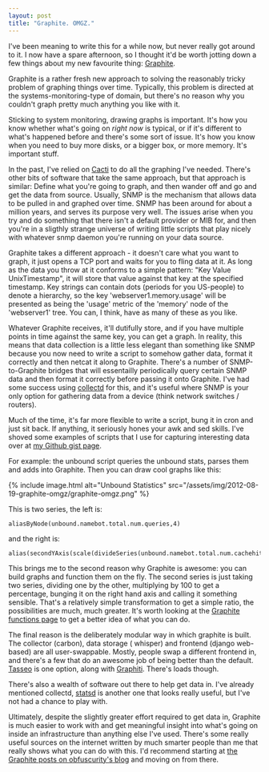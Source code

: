 ```yaml
---
layout: post
title: "Graphite. OMGZ."
---
```


I've been meaning to write this for a while now, but never really got around to it. I now have a spare afternoon, so I
thought it'd be worth jotting down a few things about my new favourite thing: [Graphite](http://graphite.wikidot.com/).

Graphite is a rather fresh new approach to solving the reasonably tricky problem of graphing things over time.
Typically, this problem is directed at the systems-monitoring-type of domain, but there's no reason why you couldn't
graph pretty much anything you like with it.

Sticking to system monitoring, drawing graphs is important. It's how you know whether what's going on *right now* is
typical, or if it's different to what's happened before and there's some sort of issue. It's how you know when you need
to buy more disks, or a bigger box, or more memory. It's important stuff.

In the past, I've relied on [Cacti](http://www.cacti.net/) to do all the graphing I've needed. There's other bits of
software that take the same approach, but that approach is similar: Define what you're going to graph, and then wander
off and go and get the data from source. Usually, SNMP is the mechanism that allows data to be pulled in and graphed
over time. SNMP has been around for about a million years, and serves its purpose very well. The issues arise when you
try and do something that there isn't a default provider or MIB for, and then you're in a sligthly strange universe of
writing little scripts that play nicely with whatever snmp daemon you're running on your data source.

Graphite takes a different approach - it doesn't care what you want to graph, it just opens a TCP port and waits for you
to fling data at it. As long as the data you throw at it conforms to a simple pattern: "Key Value UnixTimestamp", it
will store that value against that key at the specified timestamp. Key strings can contain dots (periods for you
US-people) to denote a hierarchy, so the key 'webserver1.memory.usage' will be presented as being the 'usage' metric of
the 'memory' node of the 'webserver1' tree. You can, I think, have as many of these as you like.

Whatever Graphite receives, it'll dutifully store, and if you have multiple points in time against the same key, you can
get a graph. In reality, this means that data collection is a little less elegant than something like SNMP because you
now need to write a script to somehow gather data, format it correctly and then netcat it along to Graphite. There's a
number of SNMP-to-Graphite bridges that will essentailly periodically query certain SNMP data and then format it
correctly before passing it onto Graphite. I've had some success using [collectd](http://collectd.org/) for this, and
it's useful where SNMP is your only option for gathering data from a device (think network switches / routers).

Much of the time, it's far more flexible to write a script, bung it in cron and just sit back. If anything, it seriously
hones your awk and sed skills. I've shoved some examples of scripts that I use for capturing interesting data over
at [my Github gist page](https://gist.github.com/growse).

For example: the unbound script queries the unbound stats, parses them and adds into Graphite. Then you can draw cool
graphs like this:

{% include image.html alt="Unbound Statistics" src="/assets/img/2012-08-19-graphite-omgz/graphite-omgz.png" %}

This is two series, the left is:

    aliasByNode(unbound.namebot.total.num.queries,4)

and the right is:

    alias(secondYAxis(scale(divideSeries(unbound.namebot.total.num.cachehits,unbound.namebot.total.num.queries),100)),"hitratio")

This brings me to the second reason why Graphite is awesome: you can build graphs and function them on the fly. The
second series is just taking two series, dividing one by the other, multiplying by 100 to get a percentage, bunging it
on the right hand axis and calling it something sensible. That's a relatively simple transformation to get a simple
ratio, the possibilities are much, much greater. It's worth looking at
the [Graphite functions page](http://graphite.readthedocs.org/en/1.0/functions.html) to get a better idea of what you
can do.

The final reason is the deliberately modular way in which graphite is built. The collector (carbon), data storage (
whisper) and frontend (django web-based) are all user-swappable. Mostly, people swap a different frontend in, and
there's a few that do an awesome job of being better than the default. [Tasseo](https://github.com/obfuscurity/tasseo)
is one option, along
with [Graphiti](http://dev.paperlesspost.com/blog/2011/12/16/introducing-graphiti-an-alternate-frontend-for-graphite/).
There's loads though.

There's also a wealth of software out there to help get data in. I've already mentioned
collectd, [statsd](https://github.com/etsy/statsd/) is another one that looks really useful, but I've not had a chance
to play with.

Ultimately, despite the slightly greater effort required to get data in, Graphite is much easier to work with and get
meaningful insight into what's going on inside an infrastructure than anything else I've used. There's some really
useful sources on the internet written by much smarter people than me that really shows what you can do with this. I'd
recommend starting at [the Graphite posts on obfuscurity's blog](http://obfuscurity.com/Tags/Graphite) and moving on
from there.
